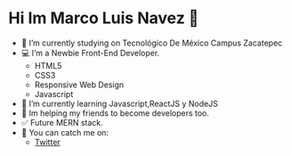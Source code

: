 # Hi Im Marco Luis Navez 👋

- :blue_book: I’m currently studying on Tecnológico De México Campus Zacatepec
- :computer: I’m a Newbie Front-End Developer.
	- HTML5	
	- CSS3	
	- Responsive Web Design	
	- Javascript	
- :notebook: I’m currently learning Javascript,ReactJS y NodeJS 
- :two_men_holding_hands: Im helping my friends to become developers too.
- :white_check_mark: Future MERN stack.
- :iphone: You can catch me on:
	- [Twitter](https://twitter.com/Marcoluisnvz)

